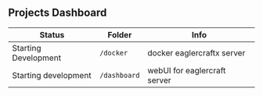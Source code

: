 ## Projects Dashboard

| Status               | Folder       | Info                         |
|----------------------|--------------|------------------------------|
| Starting Development | `/docker`    | docker eaglercraftx server   |
| Starting development | `/dashboard` | webUI for eaglercraft server |
